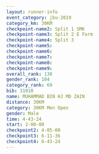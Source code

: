 ```yaml
---
layout: runner-info 
event_category: jbu-2019 
category_km: 30KM 
checkpoint-name2: Split 1 SMK 
checkpoint-name3: Split 2 E Farm 
checkpoint-name4: Split 3 
checkpoint-name5: 
checkpoint-name6: 
checkpoint-name7: 
checkpoint-name8: 
checkpoint-name9: 
overall_rank: 130
gender_rank: 104
category_rank: 69
bib: 31010
name: MUHAMMAD BIN HJ MD ZAIN
distance: 30KM
category: 30KM Men Open
gender: Male
time: 4-43-24
start: 2-00-00
checkpoint2: 4-05-00
checkpoint3: 6-11-36
checkpoint4: 6-43-24
---
```


